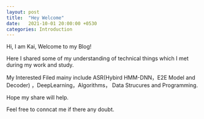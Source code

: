 ```yaml
---
layout: post
title:  "Hey Welcome"
date:   2021-10-01 20:00:00 +0530
categories: Introduction
---
```

Hi, I am Kai, Welcome to my Blog!

Here I shared some of my understanding of technical things which I met during my work and study.

My Interested Filed mainy include ASR(Hybird HMM-DNN，E2E Model and Decoder) ，DeepLearning，Algorithms， Data Strucures and Programming.

Hope my share will help. 

Feel free to conncat me if there any doubt.

